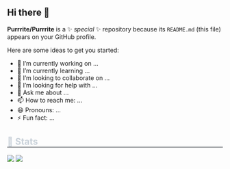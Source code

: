## Hi there 👋


**Purrrite/Purrrite** is a ✨ _special_ ✨ repository because its `README.md` (this file) appears on your GitHub profile.

Here are some ideas to get you started:

- 🔭 I’m currently working on ...
- 🌱 I’m currently learning ...
- 👯 I’m looking to collaborate on ...
- 🤔 I’m looking for help with ...
- 💬 Ask me about ...
- 📫 How to reach me: ...
- 😄 Pronouns: ...
- ⚡ Fun fact: ...

<div style="text-align: left;"> 
    <h2 style="border-bottom: 1px solid #21262d; color: #c9d1d9;"> 🏅 Stats </h2> <div style="text-align: left;"> <img src="https://github-readme-stats.vercel.app/api?username=Purrrite&bg_color=180,100010,00000000&title_color=ffffff&text_color=ffffff"
         /> <img src="https://github-readme-stats.vercel.app/api/top-langs/?username=Purrrite&layout=compact&bg_color=180,100010,00000000&title_color=ffffff&text_color=ffffff"
           /> </div> 
    </div>
    
